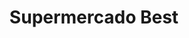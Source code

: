 ---
title: "Supermercado Best"
url: /santo-domingo-este/supermercado-best/
shop: Haushaltsartikel
---